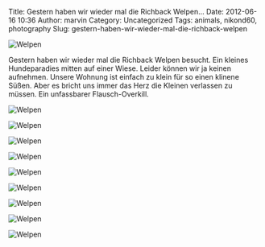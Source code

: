 Title: Gestern haben wir wieder mal die Richback Welpen...
Date: 2012-06-16 10:36
Author: marvin
Category: Uncategorized
Tags: animals, nikond60, photography
Slug: gestern-haben-wir-wieder-mal-die-richback-welpen

![Welpen]({filename}/images/7375674962_cd8155d25a_b.jpg)

Gestern haben wir wieder mal die Richback Welpen besucht. Ein kleines
Hundeparadies mitten auf einer Wiese. Leider können wir ja keinen
aufnehmen. Unsere Wohnung ist einfach zu klein für so einen klinene
Süßen. Aber es bricht uns immer das Herz die Kleinen verlassen zu
müssen. Ein unfassbarer Flausch-Overkill.

![Welpen]({filename}/images/7375664540_d220910f35_b.jpg)

![Welpen]({filename}/images/7375695950_a87aee043a_b.jpg)

![Welpen]({filename}/images/7375688698_7824fb6735_b.jpg)

![Welpen]({filename}/images/7375692746_f5cb5e1ecc_b.jpg)

![Welpen]({filename}/images/7375685092_295f47a74b_b.jpg)

![Welpen]({filename}/images/7375681146_c811d9f977_b.jpg)

![Welpen]({filename}/images/7375677812_75913b675d_b.jpg)

![Welpen]({filename}/images/7375671126_610c06cdfb_b.jpg)

![Welpen]({filename}/images/7375667360_44e7979fc4_b.jpg)

